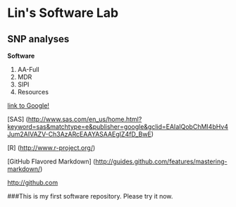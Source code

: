 # Lin's Software Lab
## **SNP analyses**


**Software**

1. AA-Full
2. MDR
3. SIPI
4. Resources

[link to Google!](http://google.com)

[SAS] (http://www.sas.com/en_us/home.html?keyword=sas&matchtype=e&publisher=google&gclid=EAIaIQobChMI4bHv4Jum2AIVAZV-Ch3AzARcEAAYASAAEgIZ4fD_BwE)
   
[R] (http://www.r-project.org/)
   
[GitHub Flavored Markdown] (http://guides.github.com/features/mastering-markdown/)
   
http://github.com


###This is my first software repository. Please try it now. 
